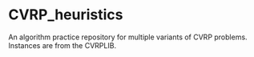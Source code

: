 # CVRP_heuristics
An algorithm practice repository for multiple variants of CVRP problems. Instances are from the CVRPLIB.
